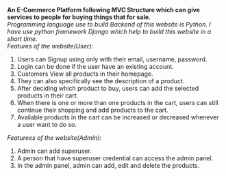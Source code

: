 **An E-Commerce Platform following MVC Structure which can give services to people for buying things that for sale.**  
*Programming language use to build Backend of this website is Python. I have use python framework Django which help to build this website in a short time.*  
*Features of the website(User):*
  1. Users can Signup using only with their email, username, password.
  2. Login can be done if the user have an existing account.
  3. Customers View all products in their homepage.
  4. They can also specifically see the description of a product.
  5. After deciding which product to buy, users can add the selected products in their cart.
  6. When there is one or more than one products in the cart, users can still continue their shopping and add products to the cart.
  7. Available products in the cart can be increased or decreased whenever a user want to do so.

*Featurees of the website(Admin):*
1. Admin can add superuser.
2. A person that have superuser credential can access the admin panel.
3. In the admin panel, admin can add, edit and delete the products.

